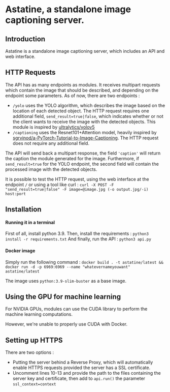 # Astatine, a standalone image captioning server.

## Introduction

Astatine is a standalone image captioning server, which includes an API and web interface. 

## HTTP Requests

The API has as many endpoints as modules. It receives multipart requests which contain the image that should be described, and depending on the endpoint some parameters. As of now, there are two endpoints :
- `/yolo` uses the YOLO algorithm, which describes the image based on the location of each detected object. The HTTP request requires one additional field, `send_result=true|false`, which indicates whether or not the client wants to receive the image with the detected objects. This module is inspired by [ultralytics/yolov5](https://github.com/ultralytics/yolov5)
- `/captioning` uses the Resnet101+Attention model, heavily inspired by [sgrvinod/a-PyTorch-Tutorial-to-Image-Captioning](https://github.com/sgrvinod/a-PyTorch-Tutorial-to-Image-Captioning). The HTTP request does not require any additional field.

The API will send back a multipart response, the field `'caption'` will return the caption the module generated for the image. Furthermore, if `send_result=true` for the YOLO endpoint, the second field will contain the processed image with the detected objects.

It is possible to test the HTTP request, using the web interface at the endpoint `/` or using a tool like curl : `curl -X POST -F "send_result=true|false" -F image=@image.jpg (-o output.jpg/-i) host:port`

## Installation

#### Running it in a terminal

First of all, install python 3.9.
Then, install the requirements : `python3 install -r requirements.txt`
And finally, run the API : `python3 api.py`

#### Docker image

Simply run the following command : 
`docker build . -t astatine/latest && docker run -d -p 6969:6969 --name "whatevernameyouwant" astatine/latest`

The image uses `python:3.9-slim-buster` as a base image.

## Using the GPU for machine learning

For NVIDIA GPUs, modules can use the CUDA library to perform the machine learning computations.

However, we're unable to properly use CUDA with Docker.

## Setting up HTTPS

There are two options :
- Putting the server behind a Reverse Proxy, which will automatically enable HTTPS requests provided the server has a SSL certificate.
- Uncomment lines 10-13 and provide the path to the files containing the server key and certificate, then add to `api.run()` the parameter `ssl_context=context`